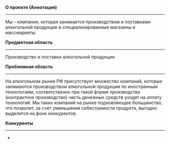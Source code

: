 **О проекте (Аннотация)**
______
 Мы - компания, которая занимается производством и поставками алкогольной продукции в специализированные магазины и массмаркеты.  
 
**Предметная область**
________
Производство и поставки алкогольной продукции. 

**Проблемная область**
_____
На алкогольном рынке РФ присутствует множество компаний, которые занимаются производством алкогольной продукции по иностранным технологиям, соответственно при такой форме производства (контрактное производство) часть денежных средств уходят на оплату технологий. 
Мы таких компаний на рынке подновляющее большинство, что позволит, за счет уменьшения себестоимости продукта, выгодно выделится на фоне конкурентов.

**Конкуренты**
_____
*